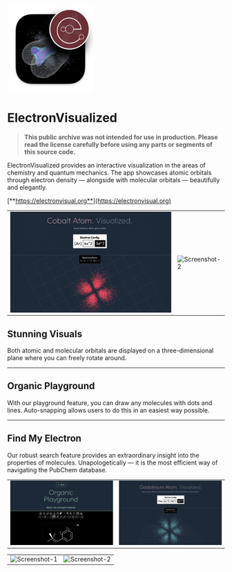 <img width="200" alt="icon-2" src="./docs/Icon1024.png">

# ElectronVisualized

> **This public archive was not intended for use in production. Please read the license carefully before using any parts or segments of this source code.**

ElectronVisualized provides an interactive visualization in the areas of chemistry and quantum mechanics. 
The app showcases atomic orbitals through electron density — alongside with molecular orbitals — beautifully and elegantly.

[**https://electronvisual.org**](https://electronvisual.org)

<table><tr>

<td valign="center"><img width="500" alt="Screenshot-1" src="docs/screenshot1.png" /></td>

<td valign="center"><img width="500" alt="Screenshot-2" src="docs/screenshot2.png" /></td>

</tr></table>

## Stunning Visuals
Both atomic and molecular orbitals are displayed on a three-dimensional plane where you can freely rotate around.

---

## Organic Playground
With our playground feature, you can draw any molecules with dots and lines.
Auto-snapping allows users to do this in an easiest way possible.

---

## Find My Electron
Our robust search feature provides an extraordinary insight into the properties of molecules.
Unapologetically — it is the most efficient way of navigating the PubChem database.

<table><tr>

<td valign="center"><img width="500" alt="Screenshot-1" src="docs/screenshot3.png" /></td>

<td valign="center"><img width="500" alt="Screenshot-2" src="docs/screenshot5.png" /></td>

</tr></table>

<table><tr>

<td valign="center"><img width="500" alt="Screenshot-1" src="https://user-images.githubusercontent.com/35755386/166985579-96c2d483-e74c-4802-ac92-762b2ccc8bc9.jpg" /></td>

<td valign="center"><img width="500" alt="Screenshot-2" src="https://user-images.githubusercontent.com/35755386/172083147-e11ab873-f156-4dda-8d26-71652a1de0c8.png" /></td>

</tr></table>
